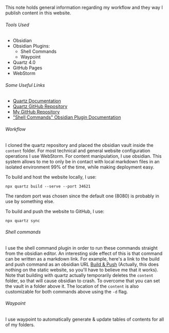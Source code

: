 This note holds general information regarding my workflow and they way I publish content in this website. 
###### Tools Used
* Obsidian
* Obsidian Plugins:
	* Shell Commands
	* Waypoint
* Quartz 4.0
* GitHub Pages
* WebStorm

###### Some Useful Links
* [Quartz Documentation](https://quartz.jzhao.xyz/)
* [Quartz GitHub Repository](https://github.com/jackyzha0/quartz)
* [My GitHub Repository](https://github.com/xroi/xroi.github.io)
* ["Shell Commands" Obsidian Plugin Documentation](https://publish.obsidian.md/shellcommands/Index)

###### Workflow
I cloned the quartz repository and placed the obsidian vault inside the `content` folder.
For most technical and general website configuration operations I use WebStorm. For content manipulation, I use obsidian. This system allows to me to only be in contact with local markdown files in an isolated environment 99% of the time, while making deployment easy. 

To build and host the website locally, I use:
```
npx quartz build --serve --port 34621
```
The random port was chosen since the default one (8080) is probably in use by something else.

To build and push the website to GitHub, I use:
```
npx quartz sync
```

###### Shell commands 
I use the shell command plugin in order to run these commands straight from the obsidian editor. An interesting side effect of this is that command can be written as a markdown link. For example, here's a link to the build and push command as an obsidian URL [Build & Push](obsidian://shell-commands/?vault=content&execute=un0sfyl7nj) (Actually, this does nothing on the static website, so you'll have to believe me that it works).
Note that building with quartz actually temporarily deletes the `content` folder, so that will cause obsidian to crash. To overcome that you can set the vault in a folder above it. The location of the `content` is also customizable for both commands above using the `-d` flag.
###### Waypoint 
I use waypoint to automatically generate & update tables of contents for all of my folders.